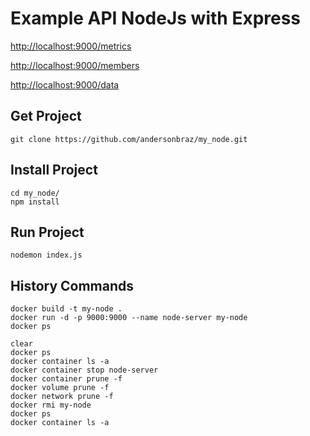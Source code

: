 # Example API NodeJs with Express

[http://localhost:9000/metrics](http://localhost:9000/metrics)

[http://localhost:9000/members](http://localhost:9000/members)

[http://localhost:9000/data](http://localhost:9000/data)


## Get Project

```shell
git clone https://github.com/andersonbraz/my_node.git
```

## Install Project

```shell
cd my_node/
npm install
```

## Run Project

```shell
nodemon index.js
```

## History Commands

```shell
docker build -t my-node .
docker run -d -p 9000:9000 --name node-server my-node
docker ps
```

```shell
clear
docker ps
docker container ls -a
docker container stop node-server
docker container prune -f
docker volume prune -f
docker network prune -f
docker rmi my-node
docker ps
docker container ls -a
```